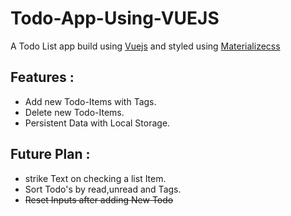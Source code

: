 # Todo-App-Using-VUEJS

A Todo List app build using [Vuejs](https://vuejs.org) and styled using [Materializecss](http://materializecss.com)

## Features :

- Add new Todo-Items with Tags.
- Delete new Todo-Items.
- Persistent Data with Local Storage.

## Future Plan :

- strike Text on checking a list Item.
- Sort Todo's by read,unread and Tags.
- ~~Reset Inputs after adding New Todo~~
